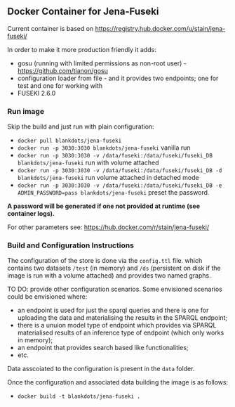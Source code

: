 ## Docker Container for Jena-Fuseki

Current container is based on https://registry.hub.docker.com/u/stain/jena-fuseki/

In order to make it more production friendly it adds:
* gosu (running with limited permissions as non-root user) - https://github.com/tianon/gosu
* configuration loader from file - and it provides two endpoints; one for test and one for working with
* FUSEKI 2.6.0

### Run image

Skip the build and just run with plain configuration:
* `docker pull blankdots/jena-fuseki`
* `docker run -p 3030:3030 blankdots/jena-fuseki` vanilla run
* `docker run -p 3030:3030 -v /data/fuseki:/data/fuseki/fuseki_DB blankdots/jena-fuseki` run with volume attached
* `docker run -p 3030:3030 -v /data/fuseki:/data/fuseki/fuseki_DB -d blankdots/jena-fuseki` run volume attached in detached mode
* `docker run -p 3030:3030 -v /data/fuseki:/data/fuseki/fuseki_DB -e ADMIN_PASSWORD=pass blankdots/jena-fuseki` preset the password.

**A password will be generated if one not provided at runtime (see container logs).**

For other parameters see: https://hub.docker.com/r/stain/jena-fuseki/

### Build and Configuration Instructions

The configuration of the store is done via the `config.ttl` file. which contains two datasets `/test` (in memory) and `/ds` (persistent on disk if the image is run with a volume attached) and provides two named graphs.

TO DO: provide other configuration scenarios. Some envisioned scenarios could be envisioned where:
* an endpoint is used for just the sparql queries and there is one for uploading the data and materialising the results in the SPARQL endpoint;
* there is a unuion model type of endpoint which provides via SPARQL materialised results of an inference type of endpoint (which only works in memory);
* an endpoint that provides search based like functionalities;
* etc.

Data asscoiated to the configuration is present in the `data` folder.

Once the configuration and associated data building the image is as follows:
* `docker build -t blankdots/jena-fuseki .`

